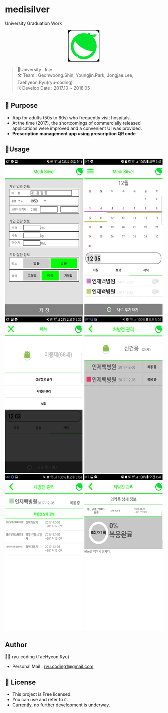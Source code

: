 # medisilver
University Graduation Work 

<p align="center">
  <img src="Image/icon.PNG" width="20%" height="20%">
</p>

> 🏫University : Inje <br/>
> 🛠 Team : Geonwoong.Shin, Youngjin.Park, Jongjae.Lee, Taehyeon.Ryu(ryu-coding) <br/>
> 🗓 Develop Date : 2017.10 ~ 2018.05 <br/>

## 🎯 Purpose
* App for adults (50s to 60s) who frequently visit hospitals.
* At the time (2017), the shortcomings of commercially released applications were improved and a convenient UI was provided.
* <b>Prescription management app using prescription QR code</b>

## 🚀Usage
<p align = "center">
  <img src="Image/sign-up.png" width="250px" height="500px" > 
  <img src="Image/main.jpg" width="250px" height="500px" >
  <img src="Image/menu.png" width="250px" height="500px" >
  <img src="Image/user_info.png" width="250px" height="500px" >
  <img src="Image/info.png" width="250px" height="500px" >
  <img src="Image/detail.jpg" width="250px" height="500px">
</p>

## Author

🙋‍♂️ ryu-coding (TaeHyeon.Ryu)

- Personal Mail : ryu.coding1@gmail.com

## 📝 License
* This project is Free licensed.
* You can use and refer to it.
* Currently, no further development is underway.
